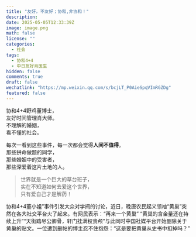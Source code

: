 ```yaml
---
title: "友好，不友好；协和,非协和！"
description: 
date: 2025-05-05T12:33:39Z
image: image.png
math: false
license: ""
categories:
  - 社会
tags:
  - 协和4+4
  - 中日友好肖医生
hidden: false
comments: true
draft: false
wechatlink: "https://mp.weixin.qq.com/s/bcjLT_P0AieSpqVImRGZDg"
featured: false
---
```


协和4+4野鸡董博士，  
友好时间管理肖大师。  
不理解的婚姻，  
看不懂的社会。  

每次一看到这些事件，每一次都会觉得**人间不值得**。  
那些拼命做题的同学，  
那些婚姻中的受害者，  
那些深爱着这片土地的人。  

> 世界就是一个巨大的草台班子，  
> 实在不知道如何去爱这个世界，  
> 只有爱自己才是解药！

协和4+4董小姐”事件引发大众对学阀的讨论，近日，晚唐农民起义领袖“黄巢”突然在各大社交平台火了起来。有网民表示：“再来一个黄巢” “黄巢的含金量还在持续上升”“天街踏尽公卿骨，轩门挂满权贵颅”与此同时中国社媒平台开始删除关于黄巢的贴文。一位遭到删帖的博主忍不住抱怨：“这是要把黄巢从史书中扣掉吗？”
